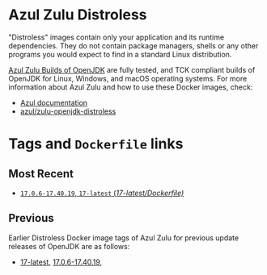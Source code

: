 Azul Zulu Distroless
====================

"Distroless" images contain only your application and its runtime dependencies. They do not contain package managers,
shells or any other programs you would expect to find in a standard Linux distribution.

[Azul Zulu Builds of OpenJDK][1] are fully tested, and TCK compliant builds of OpenJDK for Linux, Windows, and macOS operating systems.
For more information about Azul Zulu and how to use these Docker images, check:

  * [Azul documentation][2]
  * [azul/zulu-openjdk-distroless][3]

Tags and `Dockerfile` links
===========================

Most Recent
-----------

 
   * [`17.0.6-17.40.19`, `17-latest` (*17-latest/Dockerfile)*][10]

Previous
--------

Earlier Distroless Docker image tags of Azul Zulu for previous update releases of OpenJDK are as follows:


  * [17-latest][10],
  [17.0.6-17.40.19][11],
  


  [1]: https://www.azul.com/products/core/
  [2]: https://docs.azul.com/core/
  [3]: https://hub.docker.com/r/azul/zulu-openjdk-distroless


  [10]: https://github.com/zulu-openjdk/zulu-openjdk/blob/master/distroless//17-latest/Dockerfile
  [11]: https://github.com/zulu-openjdk/zulu-openjdk/blob/master/distroless//17.0.6-17.40.19/Dockerfile
  